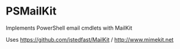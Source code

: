 # PSMailKit
Implements PowerShell email cmdlets with MailKit

Uses https://github.com/jstedfast/MailKit / http://www.mimekit.net